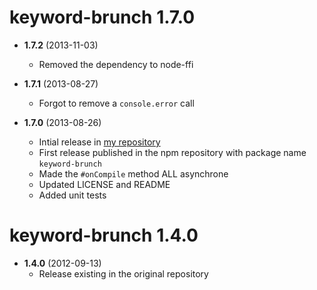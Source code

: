 # keyword-brunch 1.7.0
* __1.7.2__ (2013-11-03)
	* Removed the dependency to node-ffi

* __1.7.1__ (2013-08-27)
    * Forgot to remove a `console.error` call

* __1.7.0__ (2013-08-26)
    * Intial release in [my repository](https://github.com/huafu/keyword-brunch)
    * First release published in the npm repository with package name `keyword-brunch`
    * Made the `#onCompile` method ALL asynchrone
    * Updated LICENSE and README
    * Added unit tests

# keyword-brunch 1.4.0
* __1.4.0__ (2012-09-13)
    * Release existing in the original repository
